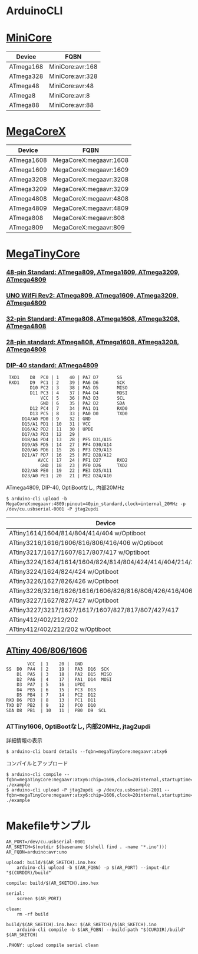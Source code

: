 # ArduinoCLI

# [MiniCore](https://github.com/MCUdude/MiniCore)

Device                                                    | FQBN
----------------------------------------------------------|----------------------------
ATmega168                                                 | MiniCore:avr:168
ATmega328                                                 | MiniCore:avr:328
ATmega48                                                  | MiniCore:avr:48
ATmega8                                                   | MiniCore:avr:8
ATmega88                                                  | MiniCore:avr:88

# [MegaCoreX](https://github.com/MCUdude/MegaCoreX)

Device                                                    | FQBN
----------------------------------------------------------|----------------------------
ATmega1608                                                | MegaCoreX:megaavr:1608
ATmega1609                                                | MegaCoreX:megaavr:1609
ATmega3208                                                | MegaCoreX:megaavr:3208
ATmega3209                                                | MegaCoreX:megaavr:3209
ATmega4808                                                | MegaCoreX:megaavr:4808
ATmega4809                                                | MegaCoreX:megaavr:4809
ATmega808                                                 | MegaCoreX:megaavr:808
ATmega809                                                 | MegaCoreX:megaavr:809

# [MegaTinyCore](https://github.com/SpenceKonde/megaTinyCore)

### [48-pin Standard: ATmega809, ATmega1609, ATmega3209, ATmega4809](https://camo.githubusercontent.com/4a630fb15a200b964cfd6e3f2ab46130a033774ba04d8c421ff1c2248c64af10/68747470733a2f2f692e696d6775722e636f6d2f335055424236482e6a7067)

### [UNO WifFi Rev2: ATmega809, ATmega1609, ATmega3209, ATmega4809](https://camo.githubusercontent.com/a26d92dab91615df49f1cc227ffedda144b15c52578097295b6a53bd2f59976c/68747470733a2f2f692e696d6775722e636f6d2f51624f4f4f54642e706e67)

### [32-pin Standard: ATmega808, ATmega1608, ATmega3208, ATmega4808](https://camo.githubusercontent.com/f3f0293a5cffab15523ad96c41d5348a891e0799c66b842c8093a173bc6b506b/68747470733a2f2f692e696d6775722e636f6d2f32596c6d4538702e706e67)

### [28-pin standard: ATmega808, ATmega1608, ATmega3208, ATmega4808](https://camo.githubusercontent.com/f3943d878fe9116cc8e0224e11b55114b3d3534a0005f2d2a80153a7788840c5/68747470733a2f2f692e696d6775722e636f6d2f7a5879577669312e706e67)

### [DIP-40 standard: ATmega4809](https://camo.githubusercontent.com/28e21db0c2a93ac875b4119dc0afaf9fc2c4814f42c1f6fc734bb8bf7be986a4/68747470733a2f2f692e696d6775722e636f6d2f4870323153584a2e6a7067)


	 TXD1    D8  PC0 | 1    40 | PA7 D7       SS
	 RXD1    D9  PC1 | 2    39 | PA6 D6       SCK
	         D10 PC2 | 3    38 | PA5 D5       MISO
	         D11 PC3 | 4    37 | PA4 D4       MOSI
	             VCC | 5    36 | PA3 D3       SCL
	             GND | 6    35 | PA2 D2       SDA
	         D12 PC4 | 7    34 | PA1 D1       RXD0
	         D13 PC5 | 8    33 | PA0 D0       TXD0
	      D14/A0 PD0 | 9    32 | GND
	      D15/A1 PD1 | 10   31 | VCC
	      D16/A2 PD2 | 11   30 | UPDI
	      D17/A3 PD3 | 12   29 | 
	      D18/A4 PD4 | 13   28 | PF5 D31/A15
	      D19/A5 PD5 | 14   27 | PF4 D30/A14
	      D20/A6 PD6 | 15   26 | PF3 D29/A13
	      D21/A7 PD7 | 16   25 | PF2 D28/A12
	            AVCC | 17   24 | PF1 D27      RXD2
	             GND | 18   23 | PF0 D26      TXD2
	      D22/A8 PE0 | 19   22 | PE3 D25/A11
	      D23/A0 PE1 | 20   21 | PE2 D24/A10

ATmega4809, DIP-40, OptiBootなし, 内部20MHz

	$ arduino-cli upload -b MegaCoreX:megaavr:4809:pinout=40pin_standard,clock=internal_20MHz -p /dev/cu.usbserial-0001 -P jtag2updi 

Device                                                    | FQBN
----------------------------------------------------------|----------------------------
ATtiny1614/1604/814/804/414/404 w/Optiboot                | megaTinyCore:megaavr:atxy4o
ATtiny3216/1616/1606/816/806/416/406 w/Optiboot           | megaTinyCore:megaavr:atxy6o
ATtiny3217/1617/1607/817/807/417 w/Optiboot               | megaTinyCore:megaavr:atxy7o
ATtiny3224/1624/1614/1604/824/814/804/424/414/404/214/204 | megaTinyCore:megaavr:atxy4
ATtiny3224/1624/824/424 w/Optiboot                        | megaTinyCore:megaavr:atx24o
ATtiny3226/1627/826/426 w/Optiboot                        | megaTinyCore:megaavr:atx26o
ATtiny3226/3216/1626/1616/1606/826/816/806/426/416/406    | megaTinyCore:megaavr:atxy6
ATtiny3227/1627/827/427 w/Optiboot                        | megaTinyCore:megaavr:atx27o
ATtiny3227/3217/1627/1617/1607/827/817/807/427/417        | megaTinyCore:megaavr:atxy7
ATtiny412/402/212/202                                     | megaTinyCore:megaavr:atxy2
ATtiny412/402/212/202 w/Optiboot                          | megaTinyCore:megaavr:atxy2o

## [ATtiny 406/806/1606](https://github.com/SpenceKonde/megaTinyCore/blob/master/megaavr/extras/ATtiny_x06.md)

            VCC  | 1    20 |  GND
    SS  D0  PA4  | 2    19 |  PA3  D16  SCK
        D1  PA5  | 3    18 |  PA2  D15  MISO
        D2  PA6  | 4    17 |  PA1  D14  MOSI
        D3  PA7  | 5    16 |  UPDI
        D4  PB5  | 6    15 |  PC3  D13
        D5  PB4  | 7    14 |  PC2  D12
    RXD D6  PB3  | 8    13 |  PC1  D11
    TXD D7  PB2  | 9    12 |  PC0  D10
    SDA D8  PB1  | 10   11 |  PB0  D9  SCL 

### ATTiny1606, OptiBootなし, 内部20MHz, jtag2updi

詳細情報の表示

    $ arduino-cli board details --fqbn=megaTinyCore:megaavr:atxy6

コンパイルとアップロード

    $ arduino-cli compile --fqbn=megaTinyCore:megaavr:atxy6:chip=1606,clock=20internal,startuptime=64 ./example
    $ arduino-cli upload -P jtag2updi -p /dev/cu.usbserial-2001 --fqbn=megaTinyCore:megaavr:atxy6:chip=1606,clock=20internal,startuptime=64 ./example

# Makefileサンプル

    AR_PORT=/dev/cu.usbserial-0001
    AR_SKETCH=$(notdir $(basename $(shell find . -name '*.ino')))
    AR_FQBN=arduino:avr:uno

    upload: build/$(AR_SKETCH).ino.hex
        arduino-cli upload -b $(AR_FQBN) -p $(AR_PORT) --input-dir "$(CURDIR)/build"

    compile: build/$(AR_SKETCH).ino.hex

    serial:
        screen $(AR_PORT)

    clean:
        rm -rf build

    build/$(AR_SKETCH).ino.hex: $(AR_SKETCH)/$(AR_SKETCH).ino
        arduino-cli compile -b $(AR_FQBN) --build-path "$(CURDIR)/build" $(AR_SKETCH)

    .PHONY: upload compile serial clean

